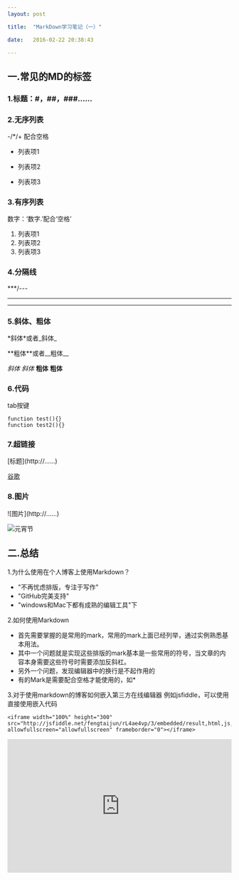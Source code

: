 ```yaml
---
layout: post

title:  "MarkDown学习笔记（一）"

date:   2016-02-22 20:38:43

---
```

## 一.常见的MD的标签 ##

### 1.标题：#，##，###...... ###

### 2.无序列表 ###

-/*/+ 配合空格

- 列表项1
* 列表项2
+ 列表项3

### 3.有序列表 ###

数字：‘数字.’配合‘空格’

1. 列表项1
2. 列表项2
3. 列表项3

### 4.分隔线 ###

***/---

***
---

### 5.斜体、粗体 ###

\*斜体*或者\_斜体_

\*\*粗体**或者\_\_粗体__

*斜体*
_斜体_
**粗体**
__粗体__

### 6.代码 ###

tab按键

	function test(){}
	function test2(){}

### 7.超链接 ###

\[标题](http://......)

[谷歌](https://www.google.com.hk/webhp?hl=zh-CN&sourceid=cnhp&gws_rd=ssl)

### 8.图片 ###

\!\[图片](http://......)

![元宵节](https://www.google.com.hk/logos/doodles/2016/lantern-festival-2016-hk-6238324839677952.2-hp.jpg)


## 二.总结 ##

1.为什么使用在个人博客上使用Markdown？

* "不再忧虑排版，专注于写作"
* "GitHub完美支持"
* "windows和Mac下都有成熟的编辑工具"下

2.如何使用Markdown

* 首先需要掌握的是常用的mark，常用的mark上面已经列举，通过实例熟悉基本用法。
* 其中一个问题就是实现这些排版的mark基本是一些常用的符号，当文章的内容本身需要这些符号时需要添加反斜杠。
* 另外一个问题，发现编辑器中的换行是不起作用的
* 有的Mark是需要配合空格才能使用的，如*

3.对于使用markdown的博客如何嵌入第三方在线编辑器
例如jsfiddle，可以使用直接使用嵌入代码

	<iframe width="100%" height="300" src="http://jsfiddle.net/fengtaijun/rL4ae4vp/3/embedded/result,html,js,css,resources/" allowfullscreen="allowfullscreen" frameborder="0"></iframe>

<iframe width="100%" height="300" src="http://jsfiddle.net/fengtaijun/rL4ae4vp/3/embedded/result,html,js,css,resources/" allowfullscreen="allowfullscreen" frameborder="0"></iframe>













